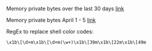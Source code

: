 Memory private bytes over the last 30 days [link](https://portal.azure.com/#@marco365.onmicrosoft.com/blade/Microsoft_Azure_MonitoringMetrics/Metrics.ReactView/Referer/MetricsExplorer/ResourceId/%2Fsubscriptions%2F26464947-4133-4f4a-b8c2-7aa5c5f5ccbe%2FresourceGroups%2FCPLC-PROD-RG%2Fproviders%2FMicrosoft.Insights%2Fcomponents%2FCPLC-PROD-AI/TimeContext/%7B%22relative%22%3A%7B%22duration%22%3A2592000000%7D%2C%22showUTCTime%22%3Afalse%2C%22grain%22%3A1%7D/ChartDefinition/%7B%22v2charts%22%3A%5B%7B%22metrics%22%3A%5B%7B%22resourceMetadata%22%3A%7B%22id%22%3A%22%2Fsubscriptions%2F26464947-4133-4f4a-b8c2-7aa5c5f5ccbe%2FresourceGroups%2FCPLC-PROD-RG%2Fproviders%2FMicrosoft.Insights%2Fcomponents%2FCPLC-PROD-AI%22%7D%2C%22name%22%3A%22performanceCounters%2FprocessPrivateBytes%22%2C%22aggregationType%22%3A4%2C%22namespace%22%3A%22microsoft.insights%2Fcomponents%22%2C%22metricVisualization%22%3A%7B%22displayName%22%3A%22Process%20private%20bytes%22%7D%7D%5D%2C%22title%22%3A%22Avg%20Process%20private%20bytes%20for%20CPLC-PROD-AI%20by%20Cloud%20role%20instance%20where%20Cloud%20role%20instance%20starts%20with%20'cplc-web'%22%2C%22titleKind%22%3A1%2C%22visualization%22%3A%7B%22chartType%22%3A2%2C%22legendVisualization%22%3A%7B%22isVisible%22%3Afalse%2C%22position%22%3A2%2C%22hideHoverCard%22%3Afalse%2C%22hideLabelNames%22%3Atrue%7D%2C%22axisVisualization%22%3A%7B%22x%22%3A%7B%22isVisible%22%3Atrue%2C%22axisType%22%3A2%7D%2C%22y%22%3A%7B%22isVisible%22%3Atrue%2C%22axisType%22%3A1%7D%7D%7D%2C%22filterCollection%22%3A%7B%22filters%22%3A%5B%7B%22key%22%3A%22cloud%2FroleInstance%22%2C%22operator%22%3A3%2C%22values%22%3A%5B%22cplc-web%22%5D%7D%5D%7D%2C%22grouping%22%3A%7B%22dimension%22%3A%22cloud%2FroleInstance%22%2C%22sort%22%3A2%2C%22top%22%3A10%7D%7D%5D%7D)


Memory private bytes April 1 - 5 [link](https://portal.azure.com/#@marco365.onmicrosoft.com/blade/Microsoft_Azure_MonitoringMetrics/Metrics.ReactView/Referer/MetricsExplorer/ResourceId/%2Fsubscriptions%2F26464947-4133-4f4a-b8c2-7aa5c5f5ccbe%2FresourceGroups%2FCPLC-PROD-RG%2Fproviders%2FMicrosoft.Insights%2Fcomponents%2FCPLC-PROD-AI/TimeContext/%7B%22absolute%22%3A%7B%22startTime%22%3A%222024-04-01T05%3A00%3A00.000Z%22%2C%22endTime%22%3A%222024-04-06T05%3A00%3A00.000Z%22%7D%2C%22showUTCTime%22%3Afalse%2C%22grain%22%3A1%7D/ChartDefinition/%7B%22v2charts%22%3A%5B%7B%22metrics%22%3A%5B%7B%22resourceMetadata%22%3A%7B%22id%22%3A%22%2Fsubscriptions%2F26464947-4133-4f4a-b8c2-7aa5c5f5ccbe%2FresourceGroups%2FCPLC-PROD-RG%2Fproviders%2FMicrosoft.Insights%2Fcomponents%2FCPLC-PROD-AI%22%7D%2C%22name%22%3A%22performanceCounters%2FprocessPrivateBytes%22%2C%22aggregationType%22%3A4%2C%22namespace%22%3A%22microsoft.insights%2Fcomponents%22%2C%22metricVisualization%22%3A%7B%22displayName%22%3A%22Process%20private%20bytes%22%7D%7D%5D%2C%22title%22%3A%22Avg%20Process%20private%20bytes%20for%20CPLC-PROD-AI%20by%20Cloud%20role%20instance%20where%20Cloud%20role%20instance%20starts%20with%20'cplc-web'%22%2C%22titleKind%22%3A1%2C%22visualization%22%3A%7B%22chartType%22%3A2%2C%22legendVisualization%22%3A%7B%22isVisible%22%3Atrue%2C%22position%22%3A2%2C%22hideHoverCard%22%3Afalse%2C%22hideLabelNames%22%3Atrue%7D%2C%22axisVisualization%22%3A%7B%22x%22%3A%7B%22isVisible%22%3Atrue%2C%22axisType%22%3A2%7D%2C%22y%22%3A%7B%22isVisible%22%3Atrue%2C%22axisType%22%3A1%7D%7D%7D%2C%22filterCollection%22%3A%7B%22filters%22%3A%5B%7B%22key%22%3A%22cloud%2FroleInstance%22%2C%22operator%22%3A3%2C%22values%22%3A%5B%22cplc-web%22%5D%7D%5D%7D%2C%22grouping%22%3A%7B%22dimension%22%3A%22cloud%2FroleInstance%22%2C%22sort%22%3A2%2C%22top%22%3A10%7D%7D%5D%7D)


RegEx to replace shell color codes:
```re
\x1b\[\d+m\x1b\[\d+m(\w+)\x1b\[39m\x1b\[22m\x1b\[49m
```
